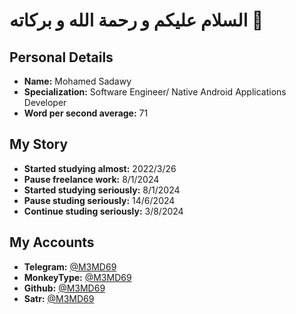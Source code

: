 # السلام عليكم و رحمة الله و بركاته 💚
## Personal Details
- **Name:** Mohamed Sadawy
- **Specialization:** Software Engineer/ Native Android Applications Developer
- **Word per second average:** 71

## My Story
- **Started studying almost:** 2022/3/26
- **Pause freelance work:** 8/1/2024
- **Started studying seriously:** 8/1/2024
- **Pause studing seriously:** 14/6/2024
- **Continue studing seriously:** 3/8/2024

## My Accounts
- **Telegram:** [@M3MD69](https://t.me/M3MD69)
- **MonkeyType:** [@M3MD69](https://monkeytype.com/profile/m3md69)
- **Github:** [@M3MD69](https://github.com/M3MD69)
- **Satr:** [@M3MD69](https://profile.satr.codes/m3md69/public/overview)
